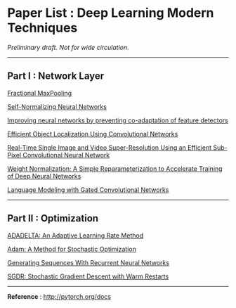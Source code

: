 # Paper List : Deep Learning Modern Techniques

*Preliminary draft. Not for wide circulation.*

---

## Part I : Network Layer

<a href="http://arxiv.org/abs/1412.6071">Fractional MaxPooling</a>

<a href="https://arxiv.org/abs/1706.02515">Self-Normalizing Neural Networks</a>

<a href="https://arxiv.org/abs/1207.0580">Improving neural networks by preventing co-adaptation of feature detectors</a>

<a href="http://arxiv.org/abs/1411.4280">Efficient Object Localization Using Convolutional Networks</a>

<a href="https://arxiv.org/abs/1609.05158">Real-Time Single Image and Video Super-Resolution Using an Efficient Sub-Pixel Convolutional Neural Network</a>

<a href="https://arxiv.org/abs/1602.07868">Weight Normalization: A Simple Reparameterization to Accelerate Training of Deep Neural Networks</a>

<a href="https://arxiv.org/abs/1612.08083">Language Modeling with Gated Convolutional Networks</a>

---

## Part II : Optimization

<a href="https://arxiv.org/abs/1212.5701">ADADELTA: An Adaptive Learning Rate Method</a>

<a href="https://arxiv.org/abs/1412.6980">Adam: A Method for Stochastic Optimization</a>

<a href="https://arxiv.org/pdf/1308.0850v5.pdf">Generating Sequences
With Recurrent Neural Networks</a>

<a href="https://arxiv.org/abs/1608.03983">SGDR: Stochastic Gradient Descent with Warm Restarts</a>

---

**Reference** : <a href="http://pytorch.org/docs">http://pytorch.org/docs</a>